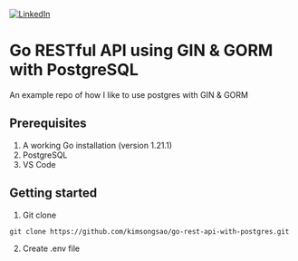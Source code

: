 [![LinkedIn](https://img.shields.io/badge/linkedin-%230077B5.svg?style=for-the-badge&logo=linkedin&logoColor=white)](https://www.linkedin.com/in/kimsongsao/)

# Go RESTful API using GIN & GORM with PostgreSQL
An example repo of how I like to use postgres with GIN & GORM

## Prerequisites
1. A working Go installation (version 1.21.1)
2. PostgreSQL
3. VS Code

## Getting started
1. Git clone
```
git clone https://github.com/kimsongsao/go-rest-api-with-postgres.git
```
2. Create .env file